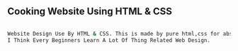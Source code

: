 ## Cooking Website Using HTML & CSS

```bash

Website Design Use By HTML & CSS. This is made by pure html,css for absolute begginer.
I Think Every Beginners Learn A Lot Of Thing Related Web Design.


```
